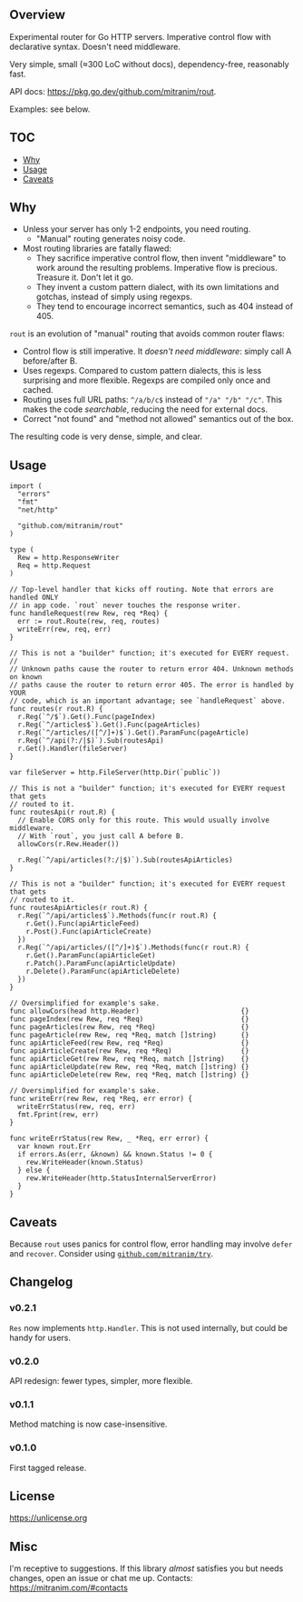 ## Overview

Experimental router for Go HTTP servers. Imperative control flow with declarative syntax. Doesn't need middleware.

Very simple, small (≈300 LoC without docs), dependency-free, reasonably fast.

API docs: https://pkg.go.dev/github.com/mitranim/rout.

Examples: see below.

## TOC

* [Why](#why)
* [Usage](#usage)
* [Caveats](#caveats)

## Why

* Unless your server has only 1-2 endpoints, you need routing.
  * "Manual" routing generates noisy code.
* Most routing libraries are fatally flawed:
  * They sacrifice imperative control flow, then invent "middleware" to work around the resulting problems. Imperative flow is precious. Treasure it. Don't let it go.
  * They invent a custom pattern dialect, with its own limitations and gotchas, instead of simply using regexps.
  * They tend to encourage incorrect semantics, such as 404 instead of 405.

`rout` is an evolution of "manual" routing that avoids common router flaws:

* Control flow is still imperative. It _doesn't need middleware_: simply call A before/after B.
* Uses regexps. Compared to custom pattern dialects, this is less surprising and more flexible. Regexps are compiled only once and cached.
* Routing uses full URL paths: `^/a/b/c$` instead of `"/a" "/b" "/c"`. This makes the code _searchable_, reducing the need for external docs.
* Correct "not found" and "method not allowed" semantics out of the box.

The resulting code is very dense, simple, and clear.

## Usage

```golang
import (
  "errors"
  "fmt"
  "net/http"

  "github.com/mitranim/rout"
)

type (
  Rew = http.ResponseWriter
  Req = http.Request
)

// Top-level handler that kicks off routing. Note that errors are handled ONLY
// in app code. `rout` never touches the response writer.
func handleRequest(rew Rew, req *Req) {
  err := rout.Route(rew, req, routes)
  writeErr(rew, req, err)
}

// This is not a "builder" function; it's executed for EVERY request.
//
// Unknown paths cause the router to return error 404. Unknown methods on known
// paths cause the router to return error 405. The error is handled by YOUR
// code, which is an important advantage; see `handleRequest` above.
func routes(r rout.R) {
  r.Reg(`^/$`).Get().Func(pageIndex)
  r.Reg(`^/articles$`).Get().Func(pageArticles)
  r.Reg(`^/articles/([^/]+)$`).Get().ParamFunc(pageArticle)
  r.Reg(`^/api(?:/|$)`).Sub(routesApi)
  r.Get().Handler(fileServer)
}

var fileServer = http.FileServer(http.Dir(`public`))

// This is not a "builder" function; it's executed for EVERY request that gets
// routed to it.
func routesApi(r rout.R) {
  // Enable CORS only for this route. This would usually involve middleware.
  // With `rout`, you just call A before B.
  allowCors(r.Rew.Header())

  r.Reg(`^/api/articles(?:/|$)`).Sub(routesApiArticles)
}

// This is not a "builder" function; it's executed for EVERY request that gets
// routed to it.
func routesApiArticles(r rout.R) {
  r.Reg(`^/api/articles$`).Methods(func(r rout.R) {
    r.Get().Func(apiArticleFeed)
    r.Post().Func(apiArticleCreate)
  })
  r.Reg(`^/api/articles/([^/]+)$`).Methods(func(r rout.R) {
    r.Get().ParamFunc(apiArticleGet)
    r.Patch().ParamFunc(apiArticleUpdate)
    r.Delete().ParamFunc(apiArticleDelete)
  })
}

// Oversimplified for example's sake.
func allowCors(head http.Header)                         {}
func pageIndex(rew Rew, req *Req)                        {}
func pageArticles(rew Rew, req *Req)                     {}
func pageArticle(rew Rew, req *Req, match []string)      {}
func apiArticleFeed(rew Rew, req *Req)                   {}
func apiArticleCreate(rew Rew, req *Req)                 {}
func apiArticleGet(rew Rew, req *Req, match []string)    {}
func apiArticleUpdate(rew Rew, req *Req, match []string) {}
func apiArticleDelete(rew Rew, req *Req, match []string) {}

// Oversimplified for example's sake.
func writeErr(rew Rew, req *Req, err error) {
  writeErrStatus(rew, req, err)
  fmt.Fprint(rew, err)
}

func writeErrStatus(rew Rew, _ *Req, err error) {
  var known rout.Err
  if errors.As(err, &known) && known.Status != 0 {
    rew.WriteHeader(known.Status)
  } else {
    rew.WriteHeader(http.StatusInternalServerError)
  }
}
```

## Caveats

Because `rout` uses panics for control flow, error handling may involve `defer` and `recover`. Consider using [`github.com/mitranim/try`](https://github.com/mitranim/try).

## Changelog

### v0.2.1

`Res` now implements `http.Handler`. This is not used internally, but could be handy for users.

### v0.2.0

API redesign: fewer types, simpler, more flexible.

### v0.1.1

Method matching is now case-insensitive.

### v0.1.0

First tagged release.

## License

https://unlicense.org

## Misc

I'm receptive to suggestions. If this library _almost_ satisfies you but needs changes, open an issue or chat me up. Contacts: https://mitranim.com/#contacts
